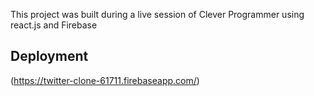 This project was built during a live session of Clever Programmer using react.js and Firebase

## Deployment

(https://twitter-clone-61711.firebaseapp.com/)


